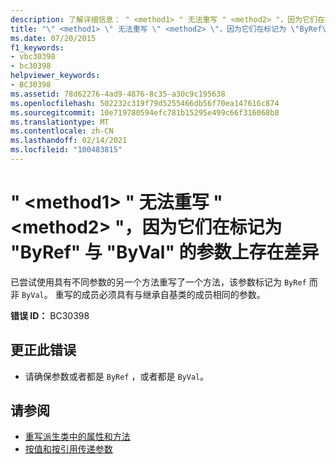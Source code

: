 ```yaml
---
description: 了解详细信息： " <method1> " 无法重写 " <method2> "，因为它们在标记为 "ByRef" 与 "ByVal" 的参数上存在差异
title: "\" <method1> \" 无法重写 \" <method2> \"，因为它们在标记为 \"ByRef\" 与 \"ByVal\" 的参数上存在差异"
ms.date: 07/20/2015
f1_keywords:
- vbc30398
- bc30398
helpviewer_keywords:
- BC30398
ms.assetid: 78d62276-4ad9-4876-8c35-a30c9c195638
ms.openlocfilehash: 502232c319f79d5255466db56f70ea147616c874
ms.sourcegitcommit: 10e719780594efc781b15295e499c66f316068b8
ms.translationtype: MT
ms.contentlocale: zh-CN
ms.lasthandoff: 02/14/2021
ms.locfileid: "100483815"
---
```

# <a name="method1-cannot-override-method2-because-they-differ-by-a-parameter-that-is-marked-as-byref-versus-byval"></a>" \<method1> " 无法重写 " \<method2> "，因为它们在标记为 "ByRef" 与 "ByVal" 的参数上存在差异

已尝试使用具有不同参数的另一个方法重写了一个方法，该参数标记为 `ByRef` 而非 `ByVal`。 重写的成员必须具有与继承自基类的成员相同的参数。  
  
 **错误 ID：** BC30398  
  
## <a name="to-correct-this-error"></a>更正此错误  
  
- 请确保参数或者都是 `ByRef` ，或者都是 `ByVal`。  
  
## <a name="see-also"></a>请参阅

- [重写派生类中的属性和方法](../programming-guide/language-features/objects-and-classes/inheritance-basics.md#overriding-properties-and-methods-in-derived-classes)
- [按值和按引用传递参数](../programming-guide/language-features/procedures/passing-arguments-by-value-and-by-reference.md)
